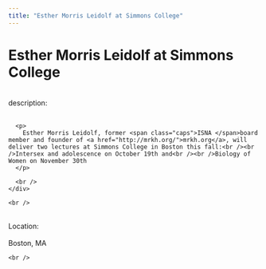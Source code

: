 ```yaml
---
title: "Esther Morris Leidolf at Simmons College"
---
```


# Esther Morris Leidolf at Simmons College

<div class="flexinode-body flexinode-2">
  <div class="flexinode-textarea-1">
    <div class="form-item">
      <br /> <label>description:</label><br /><br /> 
      
      <p>
        Esther Morris Leidolf, former <span class="caps">ISNA </span>board member and founder of <a href="http://mrkh.org/">mrkh.org</a>, will deliver two lectures at Simmons College in Boston this fall:<br /><br />Intersex and adolescence on October 19th and<br /><br />Biology of Women on November 30th
      </p>
      
      <br />
    </div>
    
    <br />
  </div>
  
  <div class="flexinode-textfield-2">
    <div class="form-item">
      <br /> <label>Location:</label><br /><br /> Boston, MA<br />
    </div>
    
    <br />
  </div>
</div>
